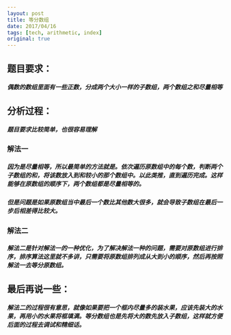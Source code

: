 ```yaml
---
layout: post
title: 等分数组
date: 2017/04/16
tags: [tech, arithmetic, index]
original: true
---
```


## 题目要求：
##### 偶数的数组里面有一些正数，分成两个大小一样的子数组，两个数组之和尽量相等
<!--more-->

## 分析过程：
##### 题目要求比较简单，也很容易理解
### 解法一
##### 因为是尽量相等，所以最简单的方法就是。依次遍历原数组中的每个数，判断两个子数组的和，将该数放入到和较小的那个数组中。以此类推，直到遍历完成。这样能够在原数组的顺序下，两个数组都是尽量相等的。
##### 但是问题是如果原数组当中最后一个数比其他数大很多，就会导致子数组在最后一步后相差得比较大。

### 解法二
##### 解法二是针对解法一的一种优化，为了解决解法一种的问题，需要对原数组进行排序，排序算法这里就不多讲，只需要将原数组排列成从大到小的顺序，然后再按照解法一去等分原数组。

## 最后再说一些：
##### 解法二的过程很有意思，就像如果要把一个框内尽量多的装水果，应该先装大的水果，再用小的水果将框填满。等分数组也是先将大的数先放入子数组，这样就方便后面的过程去调试和精细话。
